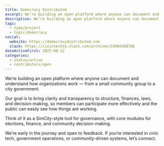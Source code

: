 ```yaml
---
title: Democracy Distributed
excerpt: We’re building an open platform where anyone can document and understand how organizations work — from a small community group to a city government.
description: We’re building an open platform where anyone can document and understand how organizations work — from a small community group to a city government.
tags:
  - type/project
  - topic/democracy
social:
  website: https://democracydistributed.com
  slack: https://civictechto.slack.com/archives/C09A5S6B7QE
dateActiveFirst: 2025-08-12
categories:
  - status/active
  - contributors/open
---
```

We’re building an open platform where anyone can document and understand how organizations work — from a small community group to a city government.

Our goal is to bring clarity and transparency to structure, finances, laws, and decision-making, so members can participate more effectively and the public can easily see how things are working.

Think of it as a SimCity-style tool for governance, with core modules for elections, finance, and community decision-making.

We’re early in the journey and open to feedback. If you’re interested in civic tech, government operations, or community-driven systems, let’s connect.